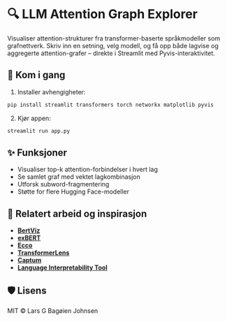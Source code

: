 # 🔍 LLM Attention Graph Explorer

Visualiser attention-strukturer fra transformer-baserte språkmodeller som grafnettverk.
Skriv inn en setning, velg modell, og få opp både lagvise og aggregerte attention-grafer – direkte i Streamlit med Pyvis-interaktivitet.

## 🚀 Kom i gang

1. Installer avhengigheter:
```bash
pip install streamlit transformers torch networkx matplotlib pyvis
```

2. Kjør appen:
```bash
streamlit run app.py
```

## ✨ Funksjoner

- Visualiser top-k attention-forbindelser i hvert lag
- Se samlet graf med vektet lagkombinasjon
- Utforsk subword-fragmentering
- Støtte for flere Hugging Face-modeller

## 🧠 Relatert arbeid og inspirasjon

- [**BertViz**](https://github.com/jessevig/bertviz)
- [**exBERT**](https://exbert.net)
- [**Ecco**](https://github.com/allenai/ecco)
- [**TransformerLens**](https://github.com/neelnanda-io/TransformerLens)
- [**Captum**](https://github.com/pytorch/captum)
- [**Language Interpretability Tool**](https://pair-code.github.io/lit/)

## 🛡️ Lisens

MIT © Lars G Bagøien Johnsen
